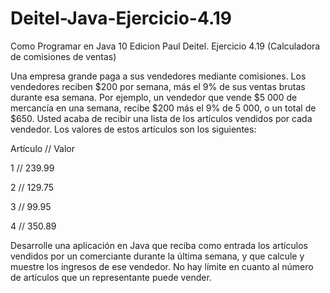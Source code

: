 # Deitel-Java-Ejercicio-4.19
Como Programar en Java 10 Edicion Paul Deitel. Ejercicio 4.19 (Calculadora de comisiones de ventas)

Una empresa grande paga a sus vendedores mediante comisiones. Los vendedores reciben $200 por semana, más el 9% de sus ventas brutas durante esa semana. Por ejemplo, un vendedor que vende $5 000 de mercancía en una semana, recibe $200 más el 9% de 5 000, o un total de $650. Usted acaba de recibir una lista de los artículos vendidos por cada vendedor. Los valores de estos artículos son los siguientes:

Artículo // Valor

1      //     239.99

2      //     129.75

3      //     99.95

4      //     350.89


Desarrolle una aplicación en Java que reciba como entrada los artículos vendidos por un comerciante durante la última semana, y que calcule y muestre los ingresos de ese vendedor. No hay límite en cuanto al número de artículos que un representante puede vender.
